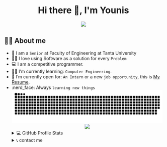 <div align='center'>
 <h1>Hi there 👋, I'm Younis</h1>
</div>
<p align="center">
  <a href="https://github.com/DenverCoder1/readme-typing-svg"><img src="https://readme-typing-svg.herokuapp.com?lines=.Net+Developer;Computer+Engineering+Student;Competitive+Programmer;DS%20|%20Algorithms%20|%20OOP%20;Always%20learning%20new%20things&center=true&width=500&height=50"></a>
</p>
<h2>💁‍♂️ About me </h2>
 <ul>
 <li>🏫 I am a <code>Senior</code> at Faculty of Engineering at Tanta University </li>
 <li>👨‍💻 I love using Software as a solution for every <code>Problem</code></li>
 <li>💻 I am a competitive programmer.</li>
 <li>👨‍🎓 I’m currently learning: <code>Computer Engineering</code>.</li>
 <li> 🤔 I’m currently open for: <code>An Intern</code> or a new <code>job opportunity</code>, this is <a href="https://drive.google.com/file/d/18soVG-KSo9H0Uy0xsehzEkont5MBsKej/view?usp=sharing">My Resume</a>.</li>
<li>:nerd_face: Always <code>learning new things</code></li>
<div align="center">
  <a href="https://github.com/ahmedyounis253">
  <img  src="https://github.com/1999AZZAR/1999AZZAR/blob/main/resources/img/grid-snake.svg"
       alt="snake" /></a>
       <br>
  <img  src="https://komarev.com/ghpvc/?username=ahmedyounis253"/>

</div>
<details> 
  <summary>💻 GitHub Profile Stats</summary>
  <div>
    <h2 align="center"> 📊 Github stats </h2>
      <br/>
        <p align="center">
          <a href="https://github.com/ahmedyounis253/">
          <img src="https://github-readme-stats.vercel.app/api/top-langs/?username=ahmedyounis253&langs_count=6&theme=onedark&layout=compact&hide_border=true" alt="ahmedyounis253 :: Top Langs" /></a>
        </p>
        <p align="center">
          <a href="https://github.com/ahmedyounis253/">
          <img width="49.5%" src="https://github-readme-stats.vercel.app/api?username=ahmedyounis253&show_icons=true&theme=onedark&hide_border=true" />
          <img width="49.5%" src="https://github-readme-streak-stats.herokuapp.com/?user=ahmedyounis253&theme=onedark&hide_border=true" />
          </a>
       </p>
     <br>
  </div>    
    <summary>📈 Activity Graph</summary>
  <br/>
  <h2 align="center"> my current activity </h2>
<a href="https://github.com/ashutosh00710/github-readme-activity-graph"><img alt="azzar's Activity Graph" src="https://activity-graph.herokuapp.com/graph/?username=ahmedyounis253&bg_color=000&color=fff&line=00E676&point=fff&hide_border=true" /></a>
</details>
<details>

  <summary>📞 contact me</summary>
<div>
  <samp>
    <h2 align="center">😎 you can reach me by:</h2>
      <hr>
    <p align="center">
      <a href="https://www.linkedin.com/in/ahmed-younis-59a2b1200/" target="blank"><img align="center"
         src="https://img.shields.io/badge/linkedin-%231DA1F2.svg?style=for-the-badge&logo=linkedin&logoColor=white"
         alt="azzar" height="30"/></a>
      <a href="https://www.facebook.com/20Younis02/" target="blank"><img align="center"
         src="https://img.shields.io/badge/facebook-4267B2.svg?style=for-the-badge&logo=facebook&logoColor=white"
         alt="azzar" height="30"/></a>
      <a href="https://mailto:Ahmed.M.Younis20@gmail.com" target="blank"><img align="center"
         src="https://img.shields.io/badge/gmail-EA4335.svg?style=for-the-badge&logo=gmail&logoColor=white"
         alt="azzar" height="30"/></a>
    </p>
  <p align="center">
      <a href="https://wa.me/+201098015491" target="blank"><img align="center"
         src="https://img.shields.io/badge/whatsapp-4B7F1.svg?style=for-the-badge&logo=whatsapp&logoColor=white"
         alt="azzar" height="30"/></a>
    </p>
  </samp>
</div>
</details>
<br>

<!--
**ahmedyounis253/ahmedyounis253** is a ✨ _special_ ✨ repository because its `README.md` (this file) appears on your GitHub profile.

Here are some ideas to get you started:

- 🔭 I’m currently working on ...
- 🌱 I’m currently learning ...
- 👯 I’m looking to collaborate on ...
- 🤔 I’m looking for help with ...
- 💬 Ask me about ...
- 📫 How to reach me: ...
- 😄 Pronouns: ...
- ⚡ Fun fact: ...
-->


